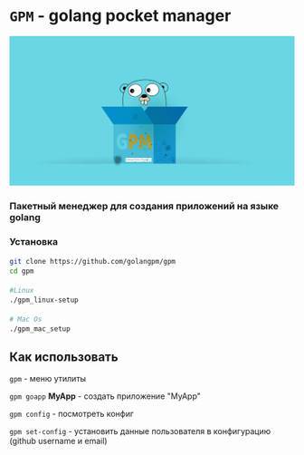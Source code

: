 # `GPM` - golang pocket manager

![logo](docs/imgs/gpm-dirty_2.jpg)

### Пакетный менеджер для создания приложений на языке golang

### Установка

```bash
git clone https://github.com/golangpm/gpm
cd gpm

#Linux
./gpm_linux-setup

# Mac Os
./gpm_mac_setup

```

## Как использовать

`gpm` - меню утилиты

`gpm goapp` **MyApp** - создать приложение "MyApp"

`gpm config` - посмотреть конфиг

`gpm set-config` - установить данные пользователя в конфигурацию (github username и email)